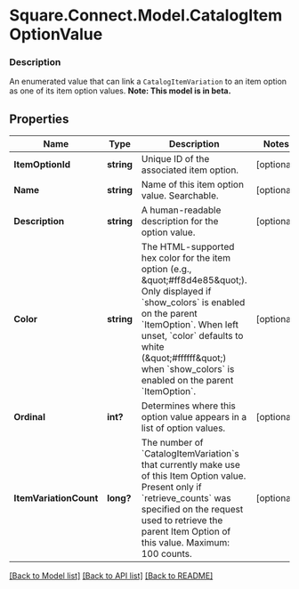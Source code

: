 # Square.Connect.Model.CatalogItemOptionValue

### Description

An enumerated value that can link a `CatalogItemVariation` to an item option as one of its item option values.
**Note: This model is in beta.**

## Properties

Name | Type | Description | Notes
------------ | ------------- | ------------- | -------------
**ItemOptionId** | **string** | Unique ID of the associated item option. | [optional] 
**Name** | **string** | Name of this item option value. Searchable. | [optional] 
**Description** | **string** | A human-readable description for the option value. | [optional] 
**Color** | **string** | The HTML-supported hex color for the item option (e.g., \&quot;#ff8d4e85\&quot;). Only displayed if &#x60;show_colors&#x60; is enabled on the parent &#x60;ItemOption&#x60;. When left unset, &#x60;color&#x60; defaults to white (\&quot;#ffffff\&quot;) when &#x60;show_colors&#x60; is enabled on the parent &#x60;ItemOption&#x60;. | [optional] 
**Ordinal** | **int?** | Determines where this option value appears in a list of option values. | [optional] 
**ItemVariationCount** | **long?** | The number of &#x60;CatalogItemVariation&#x60;s that currently make use of this Item Option value. Present only if &#x60;retrieve_counts&#x60; was specified on the request used to retrieve the parent Item Option of this value.  Maximum: 100 counts. | [optional] 



[[Back to Model list]](../README.md#documentation-for-models) [[Back to API list]](../README.md#documentation-for-api-endpoints) [[Back to README]](../README.md)


